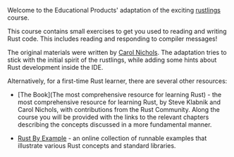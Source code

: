 Welcome to the Educational Products' adaptation of the exciting [rustlings](https://github.com/rust-lang/rustlings) course.

This course contains small exercises to get you used to reading and writing Rust code. This includes reading and responding to compiler messages!

The original materials were written by [Carol Nichols](https://github.com/carols10cents). The adaptation tries to stick with the initial spirit of the rustlings, while adding some hints about Rust development inside the IDE.

Alternatively, for a first-time Rust learner, there are several other resources:
* [The Book](The most comprehensive resource for learning Rust) - the most comprehensive resource for learning Rust, by Steve Klabnik and Carol Nichols, with contributions from the Rust Community. Along the course you will be provided with the links to the relevant chapters describing the concepts discussed in a more fundamental manner.

* [Rust By Example](https://doc.rust-lang.org/rust-by-example/index.html) - an online collection of runnable examples that illustrate various Rust concepts and standard libraries.